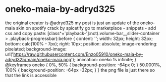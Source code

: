 # oneko-maia-by-adryd325
the original creator is @adryd325 my post is just an update of the oneko-maia skin
on spotify crack by spicetify go to marketplace - snippets - add css and copy paste: [class^='playback-']:not(.volume-bar__slider-container > .playback-progressbar):before { content: ''; width: 32px; height: 32px; bottom: calc(100% - 7px); right: 10px; position: absolute; image-rendering: pixelated; background-image: url('https://raw.githubusercontent.com/Enzo05910/oneko-maia-by-adryd325/main/oneko-maia.png'); animation: oneko 1s infinite; } @keyframes oneko { 0%, 50% { background-position: -64px 0; } 50.0001%, 100% { background-position: -64px -32px; } }
the png file is just there so that the link is accessible
